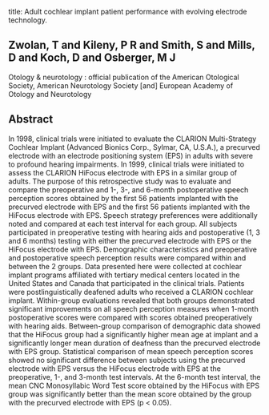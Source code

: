 title: Adult cochlear implant patient performance with evolving electrode technology.

## Zwolan, T and Kileny, P R and Smith, S and Mills, D and Koch, D and Osberger, M J
Otology & neurotology : official publication of the American Otological Society, American Neurotology Society [and] European Academy of Otology and Neurotology


## Abstract
In 1998, clinical trials were initiated to evaluate the CLARION Multi-Strategy Cochlear Implant (Advanced Bionics Corp., Sylmar, CA, U.S.A.), a precurved electrode with an electrode positioning system (EPS) in adults with severe to profound hearing impairments. In 1999, clinical trials were initiated to assess the CLARION HiFocus electrode with EPS in a similar group of adults. The purpose of this retrospective study was to evaluate and compare the preoperative and 1-, 3-, and 6-month postoperative speech perception scores obtained by the first 56 patients implanted with the precurved electrode with EPS and the first 56 patients implanted with the HiFocus electrode with EPS. Speech strategy preferences were additionally noted and compared at each test interval for each group. All subjects participated in preoperative testing with hearing aids and postoperative (1, 3 and 6 months) testing with either the precurved electrode with EPS or the HiFocus electrode with EPS. Demographic characteristics and preoperative and postoperative speech perception results were compared within and between the 2 groups. Data presented here were collected at cochlear implant programs affiliated with tertiary medical centers located in the United States and Canada that participated in the clinical trials. Patients were postlinguistically deafened adults who received a CLARION cochlear implant. Within-group evaluations revealed that both groups demonstrated significant improvements on all speech perception measures when 1-month postoperative scores were compared with scores obtained preoperatively with hearing aids. Between-group comparison of demographic data showed that the HiFocus group had a significantly higher mean age at implant and a significantly longer mean duration of deafness than the precurved electrode with EPS group. Statistical comparison of mean speech perception scores showed no significant difference between subjects using the precurved electrode with EPS versus the HiFocus electrode with EPS at the preoperative, 1-, and 3-month test intervals. At the 6-month test interval, the mean CNC Monosyllabic Word Test score obtained by the HiFocus with EPS group was significantly better than the mean score obtained by the group with the precurved electrode with EPS (p < 0.05).

